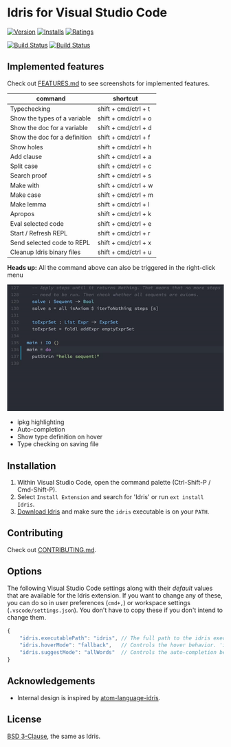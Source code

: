 # Idris for Visual Studio Code

[![Version](http://vsmarketplacebadge.apphb.com/version/zjhmale.Idris.svg)](https://marketplace.visualstudio.com/items?itemName=zjhmale.Idris)
[![Installs](http://vsmarketplacebadge.apphb.com/installs/zjhmale.Idris.svg)](https://marketplace.visualstudio.com/items?itemName=zjhmale.Idris)
[![Ratings](https://vsmarketplacebadge.apphb.com/rating/zjhmale.Idris.svg)](https://marketplace.visualstudio.com/items?itemName=zjhmale.Idris)

[![Build Status](https://travis-ci.org/zjhmale/vscode-idris.svg?branch=master)](https://travis-ci.org/zjhmale/vscode-idris)
[![Build Status](https://ci.appveyor.com/api/projects/status/github/zjhmale/vscode-idris?branch=master&svg=true)](https://ci.appveyor.com/project/zjhmale/vscode-idris)

## Implemented features

Check out [FEATURES.md](https://github.com/zjhmale/vscode-idris/blob/master/FEATURES.md) to see screenshots for implemented features.

| command | shortcut |
|---|---|
| Typechecking | shift + cmd/ctrl + t |
| Show the types of a variable | shift + cmd/ctrl + o |
| Show the doc for a variable | shift + cmd/ctrl + d |
| Show the doc for a definition | shift + cmd/ctrl + f |
| Show holes | shift + cmd/ctrl + h |
| Add clause | shift + cmd/ctrl + a |
| Split case | shift + cmd/ctrl + c |
| Search proof | shift + cmd/ctrl + s |
| Make with | shift + cmd/ctrl + w |
| Make case | shift + cmd/ctrl + m |
| Make lemma | shift + cmd/ctrl + l |
| Apropos | shift + cmd/ctrl + k |
| Eval selected code | shift + cmd/ctrl + e |
| Start / Refresh REPL | shift + cmd/ctrl + r |
| Send selected code to REPL | shift + cmd/ctrl + x |
| Cleanup Idris binary files | shift + cmd/ctrl + u |

**Heads up:** All the command above can also be triggered in the right-click menu

![menu](./images/screenshots/menu.gif)

* ipkg highlighting
* Auto-completion
* Show type definition on hover
* Type checking on saving file

## Installation

1. Within Visual Studio Code, open the command palette (Ctrl-Shift-P / Cmd-Shift-P).
2. Select `Install Extension` and search for 'Idris' or run `ext install Idris`.
3. [Download Idris](https://www.idris-lang.org/download/) and make sure the `idris` executable is on your `PATH`.

## Contributing

Check out [CONTRIBUTING.md](https://github.com/zjhmale/vscode-idris/blob/master/CONTRIBUTING.md).

## Options

The following Visual Studio Code settings along with their *default* values that are available for the Idris extension. If you want to change any of these, you can do so in user preferences (`cmd+,`) or workspace settings (`.vscode/settings.json`). You don't have to copy these if you don't intend to change them.

```javascript
{
    "idris.executablePath": "idris", // The full path to the idris executable.
    "idris.hoverMode": "fallback",   // Controls the hover behavior. 'info' will display Idris documentation, 'type' will display Idris type, 'fallback' will try 'info' first and fallback to 'type' if we can not get the documentation, and 'none' will disable hover tooltips.
    "idris.suggestMode": "allWords"  // Controls the auto-completion behavior. 'allWords' will always include all words from the currently opened documentation, 'replCompletion' will get suggestions from Idris REPL process.
}
```

## Acknowledgements

* Internal design is inspired by [atom-language-idris](https://github.com/idris-hackers/atom-language-idris).

## License

[BSD 3-Clause](https://opensource.org/licenses/BSD-3-Clause), the same as Idris.
